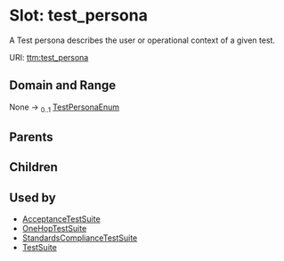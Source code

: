 
# Slot: test_persona


A Test persona describes the user or operational context of a given test.

URI: [ttm:test_persona](https://w3id.org/TranslatorSRI/TranslatorTestingModel/test_persona)


## Domain and Range

None &#8594;  <sub>0..1</sub> [TestPersonaEnum](TestPersonaEnum.md)

## Parents


## Children


## Used by

 * [AcceptanceTestSuite](AcceptanceTestSuite.md)
 * [OneHopTestSuite](OneHopTestSuite.md)
 * [StandardsComplianceTestSuite](StandardsComplianceTestSuite.md)
 * [TestSuite](TestSuite.md)
